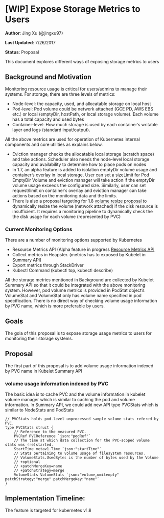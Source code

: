 # [WIP] Expose Storage Metrics to Users

**Author**: Jing Xu (@jingxu97)

**Last Updated**: 7/26/2017

**Status**: Proposal

This document explores different ways of exposing storage metrics to users

## Background and Motivation

Monitoring resource usage is critical for users/admins to manage their systems. For storage, there are three levels of metrics:
 - Node-level: the capacity, used, and allocatable storage on local host
 - Pod-level: Pod volume could be network attached (GCE PD, AWS EBS etc.) or local (emptyDir, hostPath, or local storage volume). Each volume has a total capacity and used bytes
 - Container-level: How much storage is used by each container’s writable layer and logs (standard input/output).

All the above metrics are used for operation of Kubernetes internal components and core utilities as explains below.

 - Eviction manager checks the allocatable local storage (scratch space) and take actions. Scheduler also needs the node-level local storage capacity and availability to determine how to place pods on nodes 
 - In 1.7, an alpha feature is added to isolation emptyDir volume usage and container’s overlay in local storage. User can set a sizeLimit for Pod EmptyDir Volume and eviction manager will take action if the emptyDir volume usage exceeds the configured size. Similarly, user can set request/limit on container’s overlay and eviction manager can take actions based on the monitoring data and the limits.
 - There is also a proposal targeting for 1.8 [volume resize proposal](https://github.com/kubernetes/community/pull/657) to dynamically resize the volume (network attached) if the disk resource is insufficient. It requires a monitoring pipeline to dynamically check the the disk usage for each volume (represented by PVC)

### Current Monitoring Options

There are a number of monitoring options supported by Kubernetes
 - Resource Metrics API (Alpha feature in progress [Resource Metrics API](https://github.com/kubernetes/community/blob/master/contributors/design-proposals/resource-metrics-api.md)
 - Collect metrics in Heapster. (metrics has to exposed by Kubelet in Summary API)
 - Export metrics through StackDriver 
 - Kubectl Command (kubectl top, kubectl describe)

All the storage metrics mentioned in Background are collected by Kubelet Summary API so that it could be integrated with the above monitoring system. However, pod volume metrics is provided in PodStat object’s VolumeStat and VolumeStat only has volume name specified in pod specification. There is no direct way of checking volume usage information by PVC name, which is more preferable by users.


## Goals
The gola of this proposal is to expose storage usage metrics to users for monitoring their storage systems.

## Proposal

The first part of this proposal is to add volume usage information indexed by PVC name in Kubelet Summary API

### volume usage information indexed by PVC

The basic idea is to cache PVC and the volume information in kubelet volume manager which is similar to caching the pod and volume information. In Summary API, we could add new API type PVCStats which is similar to NodeStats and PodStats

```
// PVCStats holds pod-level unprocessed sample volume stats refered by PVC.
type PVCStats struct {
	// Reference to the measured PVC.
	PVCRef PVCReference `json:"podRef"`
	// The time at which data collection for the PVC-scoped volume stats was (re)started.
	StartTime metav1.Time `json:"startTime"`
	// Stats pertaining to volume usage of filesystem resources.
	// VolumeStats.UsedBytes is the number of bytes used by the Volume
	// +optional
	// +patchMergeKey=name
	// +patchStrategy=merge
	VolumeStats VolumeStats `json:"volume,omitempty" patchStrategy:"merge" patchMergeKey:"name"`
}
```

## Implementation Timeline:
The feature is targeted for kubernetes v1.8

